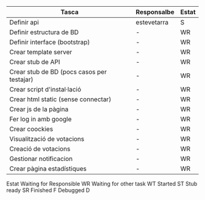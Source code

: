  Tasca | Responsalbe | Estat  
 ---| --- | ---
 Definir api | estevetarra | S 
 Definir estructura de BD | - | WR 
 Definir interface (bootstrap) | - | WR 
 Crear template server | - | WR 
 Crear stub de API | - | WR 
 Crear stub de BD (pocs casos per testajar) | - | WR 
 Crear script d'instal·lació | - | WR 
 Crear html static (sense connectar) | - | WR 
 Crear js de la pàgina | - | WR 
 Fer log in amb google | - | WR 
 Crear coockies | - | WR 
 Visualització de votacions | - | WR 
 Creació de votacions | - | WR 
 Gestionar notificacion | - | WR 
 Crear pàgina estadístiques | - | WR 

Estat
Waiting for Responsible WR
Waiting for other task WT
Started ST
Stub ready SR
Finished  F
Debugged  D
